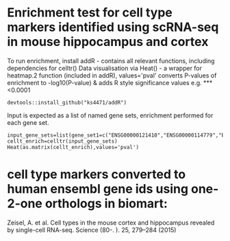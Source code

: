 
# Enrichment test for cell type markers identified using scRNA-seq in mouse hippocampus and cortex

To run enrichment, install addR - contains all relevant functions, including dependencies for celltr()
Data visualisation via Heat() - a wrapper for heatmap.2 function (included in addR), values='pval' converts P-values of enrichment to -log10(P-value) & adds R style significance values e.g. *** <0.0001

```
devtools::install_github("ks4471/addR")
```
Input is expected as a list of named gene sets, enrichment performed for each gene set.
```
input_gene_sets=list(gene_set1=c("ENSG00000121410","ENSG00000114779","ENSG00000168792"),gene_set_2=c("ENSG00000148584","ENSG00000198691","ENSG00000085563"))
cellt_enrich=celltr(input_gene_sets)
Heat(as.matrix(cellt_enrich),values='pval')
```




# cell type markers converted to human ensembl gene ids using one-2-one orthologs in biomart:
Zeisel, A. et al. Cell types in the mouse cortex and hippocampus revealed by single-cell RNA-seq. Science (80-. ). 25, 279–284 (2015)

